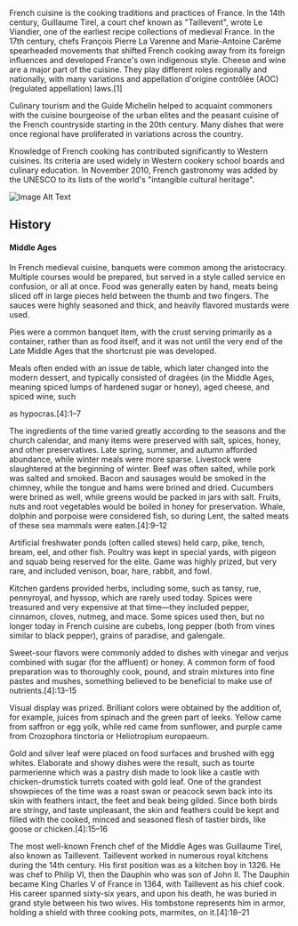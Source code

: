 French cuisine is the cooking traditions and practices of France. In the 14th century, Guillaume Tirel, a court
chef known as "Taillevent", wrote Le Viandier, one of the earliest recipe collections of medieval France. In the
17th century, chefs François Pierre La Varenne and Marie-Antoine Carême spearheaded movements that shifted French
cooking away from its foreign influences and developed France's own indigenous style.
Cheese and wine are a major part of the cuisine. They play different roles regionally and nationally, with many variations and appellation d'origine contrôlée (AOC) (regulated appellation) laws.[1]

Culinary tourism and the Guide Michelin helped to acquaint commoners with the cuisine bourgeoise of the urban
elites
and the peasant cuisine of the French countryside starting in the 20th century. Many dishes that were once
regional
have proliferated in variations across the country.

Knowledge of French cooking has contributed significantly to Western cuisines. Its criteria are used widely in
Western cookery school boards and culinary education. In November 2010, French gastronomy was added by the UNESCO
to
its lists of the world's "intangible cultural heritage".

![Image Alt Text](https://upload.wikimedia.org/wikipedia/commons/6/6a/Jacques_Lameloise%2C_escab%C3%A8che_d%27%C3%A9crevisses_sur_gaspacho_d%27asperge_et_cresson.jpg)

## History
#### Middle Ages

In French medieval cuisine, banquets were common among the aristocracy. Multiple courses would be prepared, but
served in a style called service en confusion, or all at once. Food was generally eaten by hand, meats being
sliced off in large pieces held between the thumb and two fingers. The sauces were highly seasoned and thick, and
heavily flavored mustards were used.

Pies were a common banquet item, with the crust serving primarily as a container, rather than as food itself, and
it was not until the very end of the Late Middle Ages that the shortcrust pie was developed.

Meals often ended with an issue de table, which later changed into the modern dessert, and typically consisted of
dragées (in the Middle Ages, meaning spiced lumps of hardened sugar or honey), aged cheese, and spiced wine, such

as hypocras.[4]:1–7

The ingredients of the time varied greatly according to the seasons and the church calendar, and many items were
preserved with salt, spices, honey, and other preservatives. Late spring, summer, and autumn afforded abundance,
while winter meals were more sparse. Livestock were slaughtered at the beginning of winter. Beef was often salted,
while pork was salted and smoked. Bacon and sausages would be smoked in the chimney, while the tongue and hams
were brined and dried. Cucumbers were brined as well, while greens would be packed in jars with salt. Fruits, nuts
and root vegetables would be boiled in honey for preservation. Whale, dolphin and porpoise were considered fish,
so during Lent, the salted meats of these sea mammals were eaten.[4]:9–12

Artificial freshwater ponds (often called stews) held carp, pike, tench, bream, eel, and other fish. Poultry was
kept in special yards, with pigeon and squab being reserved for the elite. Game was highly prized, but very rare,
and included venison, boar, hare, rabbit, and fowl.

Kitchen gardens provided herbs, including some, such as tansy, rue, pennyroyal, and hyssop, which are rarely used
today. Spices were treasured and very expensive at that time—they included pepper, cinnamon, cloves, nutmeg, and
mace. Some spices used then, but no longer today in French cuisine are cubebs, long pepper (both from vines
similar to black pepper), grains of paradise, and galengale.

Sweet-sour flavors were commonly added to dishes with vinegar and verjus combined with sugar (for the affluent) or
honey. A common form of food preparation was to thoroughly cook, pound, and strain mixtures into fine pastes and
mushes, something believed to be beneficial to make use of nutrients.[4]:13–15

Visual display was prized. Brilliant colors were obtained by the addition of, for example, juices from spinach and
the green part of leeks. Yellow came from saffron or egg yolk, while red came from sunflower, and purple came from
Crozophora tinctoria or Heliotropium europaeum.

Gold and silver leaf were placed on food surfaces and brushed with egg whites. Elaborate and showy dishes were the
result, such as tourte parmerienne which was a pastry dish made to look like a castle with chicken-drumstick
turrets coated with gold leaf. One of the grandest showpieces of the time was a roast swan or peacock sewn back
into its skin with feathers intact, the feet and beak being gilded. Since both birds are stringy, and taste
unpleasant, the skin and feathers could be kept and filled with the cooked, minced and seasoned flesh of tastier
birds, like goose or chicken.[4]:15–16

The most well-known French chef of the Middle Ages was Guillaume Tirel, also known as Taillevent. Taillevent
worked in numerous royal kitchens during the 14th century. His first position was as a kitchen boy in 1326. He was
chef to Philip VI, then the Dauphin who was son of John II. The Dauphin became King Charles V of France in 1364,
with Taillevent as his chief cook. His career spanned sixty-six years, and upon his death, he was buried in grand
style between his two wives. His tombstone represents him in armor, holding a shield with three cooking pots,
marmites, on it.[4]:18–21

